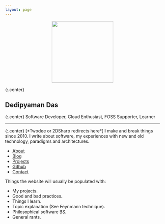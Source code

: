 ```yaml
---
layout: page
---
```

<div style="width: 100%; text-align: center; margin: 0px auto;">
<img class="bigpic" style="" width="200" src="{{ "/assets/2d.jpg" | relative_url }}" >
	</div>

{:.center}
## Dedipyaman Das

{:.center}
Software Developer, Cloud Enthusiast, FOSS Supporter, Learner
<hr>
<p></p>
{:.center}
[*Twodee or 2DSharp redirects here*] I make and break things since 2010. I write about software, my experiences with new and old technology, paradigms and architectures. 
<ul class="frontboxcontainer">
	<a href="/about"><li style="border-color: firebrick" class="frontbox">About</li></a>
	<a href="/blog"><li style="border-color: #00B5FF" class="frontbox">Blog</li></a>
	<a href=""><li style="border-color:#91CC41"  class="frontbox">Projects</li></a>
	<a href="https://github.com/2DSharp"><li style="border-color: #313131" class="frontbox">Github</li></a>
	<a href=""><li style="border-color: #DA5729" class="frontbox">Contact</li></a>
</ul>


Things the website will usually be populated with:
* My projects.
* Good and bad practices.
* Things I learn.
* Topic explanation (See Feynmann technique).
* Philosophical software BS.
* General rants.